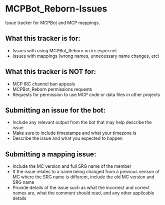 # MCPBot_Reborn-Issues
Issue tracker for MCPBot and MCP mappings.

## What this tracker is for:
- Issues with using MCPBot_Reborn on irc.esper.net
- Issues with mappings (wrong names, unnecessary name changes, etc)

## What this tracker is NOT for:
- MCP IRC channel ban appeals
- MCPBot_Reborn permissions requests
- Requests for permission to use MCP code or data files in other projects

## Submitting an issue for the bot:
- Include any relevant output from the bot that may help describe the issue
- Make sure to include timestamps and what your timezone is
- Describe the issue and what you expected to happen

## Submitting a mapping issue:
- Include the MC version and full SRG name of the member
- If the issue relates to a name being changed from a previous verison of MC where the SRG name is different, include the old MC version and SRG name
- Provide details of the issue such as what the incorrect and correct names are, what the comment should read, and any other applicable details

